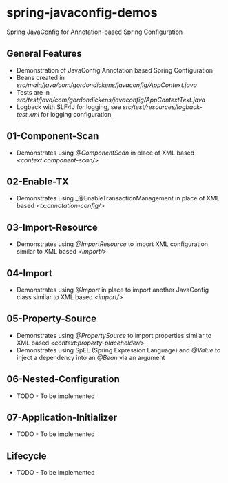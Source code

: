 spring-javaconfig-demos
=======================

Spring JavaConfig for Annotation-based Spring Configuration


General Features
----------------
* Demonstration of JavaConfig Annotation based Spring Configuration
* Beans created in _src/main/java/com/gordondickens/javaconfig/AppContext.java_
* Tests are in _src/test/java/com/gordondickens/javaconfig/AppContextText.java_
* Logback with SLF4J for logging, see _src/test/resources/logback-test.xml_ for logging configuration


01-Component-Scan
-----------------
* Demonstrates using _@ComponentScan_ in place of XML based _&lt;context:component-scan/&gt;_


02-Enable-TX
------------
* Demonstrates using _@EnableTransactionManagement in place of XML based _&lt;tx:annotation-config/&gt;_


03-Import-Resource
------------------
* Demonstrates using _@ImportResource_ to import XML configuration similar to XML based _&lt;import/&gt;_


04-Import
---------
* Demonstrates using _@Import_ in place to import another JavaConfig class similar to XML based _&lt;import/&gt;_


05-Property-Source
------------------
* Demonstrates using _@PropertySource_ to import properties similar to XML based _&lt;context:property-placeholder/&gt;_
* Demonstrates using SpEL (Spring Expression Language) and _@Value_ to inject a dependency into an _@Bean_ via an argument


06-Nested-Configuration
-----------------------
* TODO - To be implemented


07-Application-Initializer
--------------------------
* TODO - To be implemented


Lifecycle
---------
* TODO - To be implemented




